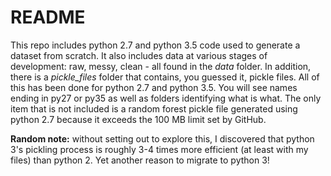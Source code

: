 # README
This repo includes python 2.7 and python 3.5 code used to generate a dataset from scratch. It also includes data at various stages of development: raw, messy, clean - all found in the *data* folder. In addition, there is a *pickle_files* folder that contains, you guessed it, pickle files. All of this has been done for python 2.7 and python 3.5. You will see names ending in py27 or py35 as well as folders identifying what is what. The only item that is not included is a random forest pickle file generated using python 2.7 because it exceeds the 100 MB limit set by GitHub. 

**Random note:** without setting out to explore this, I discovered that python 3's pickling process is roughly 3-4 times more efficient (at least with my files) than python 2. Yet another reason to migrate to python 3!
